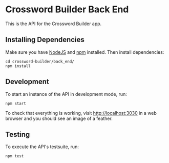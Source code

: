 # Crossword Builder Back End #

This is the API for the Crossword Builder app.


## Installing Dependencies ##

Make sure you have [NodeJS](https://nodejs.org/) and [npm](https://www.npmjs.com/) installed.
Then install dependencies:
```
cd crossword-builder/back_end/
npm install
```


## Development ##

To start an instance of the API in development mode, run:
```
npm start
```

To check that everything is working, visit [http://localhost:3030](http://localhost:3030) in a 
web browser and you should see an image of a feather.


## Testing ##

To execute the API's testsuite, run:
```
npm test
```
